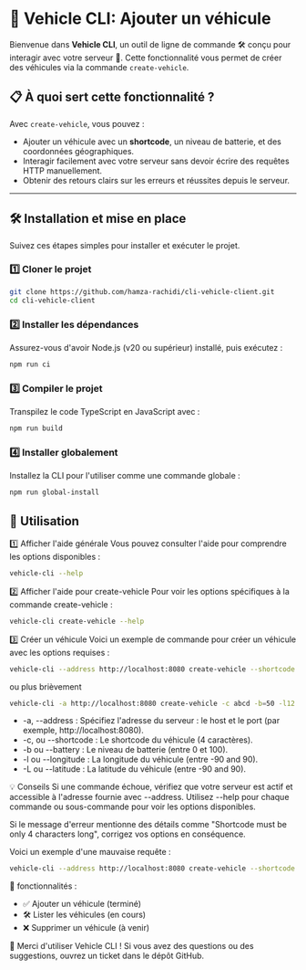 # 🚗 Vehicle CLI: Ajouter un véhicule

Bienvenue dans **Vehicle CLI**, un outil de ligne de commande 🛠️ conçu pour interagir avec votre serveur 🚀. Cette fonctionnalité vous permet de créer des véhicules via la commande `create-vehicle`.

## 📋 À quoi sert cette fonctionnalité ?
Avec `create-vehicle`, vous pouvez :
- Ajouter un véhicule avec un **shortcode**, un niveau de batterie, et des coordonnées géographiques.
- Interagir facilement avec votre serveur sans devoir écrire des requêtes HTTP manuellement.
- Obtenir des retours clairs sur les erreurs et réussites depuis le serveur.

---

## 🛠️ Installation et mise en place

Suivez ces étapes simples pour installer et exécuter le projet.

### 1️⃣ Cloner le projet
```bash
git clone https://github.com/hamza-rachidi/cli-vehicle-client.git
cd cli-vehicle-client
```

### 2️⃣ Installer les dépendances
Assurez-vous d'avoir Node.js (v20 ou supérieur) installé, puis exécutez :
```bash 
npm run ci
```

### 3️⃣ Compiler le projet
Transpilez le code TypeScript en JavaScript avec :
```bash 
npm run build
```

### 4️⃣ Installer globalement
Installez la CLI pour l'utiliser comme une commande globale :
```bash 
npm run global-install
```

## 📖 Utilisation

1️⃣ Afficher l'aide générale
Vous pouvez consulter l'aide pour comprendre les options disponibles :

```bash 
vehicle-cli --help
```
2️⃣ Afficher l'aide pour create-vehicle
Pour voir les options spécifiques à la commande create-vehicle :

```bash 
vehicle-cli create-vehicle --help
```

3️⃣ Créer un véhicule
Voici un exemple de commande pour créer un véhicule avec les options requises :
```bash 
vehicle-cli --address http://localhost:8080 create-vehicle --shortcode abcd --battery 50 --longitude 12.34 --latitude 56.78
```
ou plus brièvement 

```bash 
vehicle-cli -a http://localhost:8080 create-vehicle -c abcd -b=50 -l12.34 -L=56.78
```

- -a, --address <server adress> : Spécifiez l'adresse du serveur :  le host et le port (par exemple, http://localhost:8080).
- -c, ou --shortcode <string> : Le shortcode du véhicule (4 caractères).
- -b ou --battery <integer> : Le niveau de batterie (entre 0 et 100).
- -l ou --longitude <number> : La longitude du véhicule (entre -90 and 90).
- -L ou --latitude <number> : La latitude du véhicule (entre -90 and 90).

💡 Conseils
Si une commande échoue, vérifiez que votre serveur est actif et accessible à l'adresse fournie avec --address.
Utilisez --help pour chaque commande ou sous-commande pour voir les options disponibles.

Si le message d'erreur mentionne des détails comme "Shortcode must be only 4 characters long", corrigez vos options en conséquence. 

Voici un exemple d'une mauvaise requête :
```bash 
vehicle-cli --address http://localhost:8080 create-vehicle --shortcode abcdef --battery 50 --longitude 12.34 --latitude 56.78
```

🚀 fonctionnalités : 
- ✅ Ajouter un véhicule (terminé)
- 🛠️ Lister les véhicules (en cours)
- ❌ Supprimer un véhicule (à venir)

🎉 Merci d'utiliser Vehicle CLI ! Si vous avez des questions ou des suggestions, ouvrez un ticket dans le dépôt GitHub.
